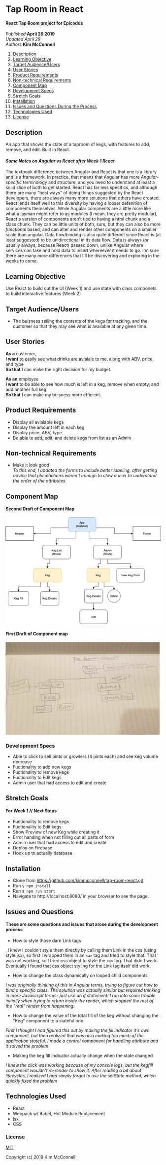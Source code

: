 # Tap Room in React

#### React Tap Room project for Epicodus

_Published_ **April 26 2019**<br>
_Updated April 29_ <br>
_Authors_  **Kim McConnell**

1. [Description](#description)
1. [Learning Objective](#learning-objective)
1. [Target Audience/Users](#target-audience/users)
1. [User Stories](#user-stories)
1. [Product Requirements](#product-requirements)
1. [Non-technical Requirements](#non-technical-requirements)
1. [Component Map](#component-map)
1. [Development Specs](#development-specs)
1. [Stretch Goals](#stretch-goals)
1. [Installation](#installation)
1. [Issues and Questions During the Process](#issues-and-questions)
1. [Technologies Used](#technologies-used)
1. [License](#license)

## Description
An app that shows the state of a taproom of kegs, with features to add, remove, and edit. Built in React. 
####  _Some Notes on Angular vs React after Week 1 React_
The textbook difference between Angular and React is that one is a library and is a framework. In practice, that means that Angular has more _Angular-specific_ terminology and structure, and you need to understand at least a solid slice of both to get started. React has far less specifics, and although there are many "best ways" of doing things suggested by the React developers, there are always many more solutions that others have created. React lends itself well to this diversity by having a looser defenition of components themselves. While Angular compnents are a little more like what a layman might refer to as modules (I mean, they are pretty modular), React's version of components aren't tied to having a html chunk and a class chunk. They can be little units of both, sure, but they can also be more _functional_ based, and can alter and render  other components on a smaller scale than angular. 
Data flow/binding is also quite different since React is (at least suggested) to be unidirectional in its data flow. Data is always (or usually always, because React) passed down, unlike Angular where services can take and hold data to insert whereever it needs to go. 
I'm sure there are many more differences that I'll be discovering and exploring in the weeks to come.


## Learning Objective
Use React to build out the UI (Week 1) and use state with class componets to build interactive features (Week 2)

## Target Audience/Users
* The buisness selling the contents of the kegs for tracking, and the customer so that they may see what is available at any given time. 

## User Stories
**As a** customer,<br>
**I want** to easily see what drinks are avialale to me, along with ABV, price, and type<br>
**So that** I can make the right decision for my budget.

**As an** employee<br>
**I want** to be able to see how much is left in a keg, remove when empty, and add another full keg<br>
**So that** I can make my buisness more efficient.

## Product Requirements
* Display all avialable kegs
* Display the amount left in each keg
* Display price, ABV, type
* Be able to add, edit, and delete kegs from list as an Admin

## Non-technical Requirements
* Make it look good <br>
_To this end, I updated the forms to include better labeling, after getting advice that placeholders weren't enough to alow a user to understand the order of the attributes_ 

## Component Map
#### Second Draft of Component Map
![Component Map Second Draft](./src/assets/images/plan2.png)
#### First Draft of Component map 
<img src="./src/assets/images/plan.jpg" alt="Component Map First Draft" width="500px" height="300px">

### Development Specs
* Able to click to sell pints or growlers (4 pints each) and see keg volume decrease
* Fuctionality to add new kegs
* Fuctionality to remove kegs
* Fuctionality to Edit kegs 
* Admin user that had access to edit and create

## Stretch Goals
#### For Week 1 // Next Steps
* Fuctionality to remove kegs
* Fuctionality to Edit kegs
* Show Preview of new Keg while creating it
* Error handing when not filling out all parts of form
* Admin user that had access to edit and create
* Deploy on Firebase
* Hook up to actually database

## Installation
* Clone from https://github.com/kimmcconnell/tap-room-react.git
* Run `$ npm install`
* Run `$ npm run start`
* Navigate to http://localhost:8080/ in your browser to see the page. 


## Issues and Questions
#### These are some questions and issues that arose during the development process
* How to style those darn Link tags

_I knew I couldn't style them directly by calling them Link in the css (using style jsx), so first I wrapped them in an `<a>` tag and tried to style that. That was not working, so I tried css object to style the `<a>` tag. That didn't work. Eventually I found that css object styling for the Link tag itself did work. 

* How to change the class dynamically on looped child components

_I was originally thinking of this in Angular terms, trying to figure out how to bind a specific class. The solution was actually similar but required thinking in more Javascript terms- just use an if statement! I ran into some trouble initially when trying to return inside the render, which stopped the rest of the "real" render from happening._
* How to change the value of the total fill of the keg without changing the "Keg" component to a stateful one

_First I thought I had figured this out by making the fill indicator it's own component, but then realized that was also making too much of the application stateful. I made a control component for handling attribute and it solved the problem_
* Making the keg fill indicator actually change when the state changed

_I knew the click was working because of my console logs, but the kegfill component wouldn't re-render to show it. After reading a bit about lifecycles, I realized I had simply forgot to use the setState method, which quickly fixed the problem_

## Technologies Used
* React
* Webpack w/ Babel, Hot Module Replacement
* jsx 
* CSS

### License
[MIT](./LICENSE.txt)

Copyright (c) 2019 Kim McConnell